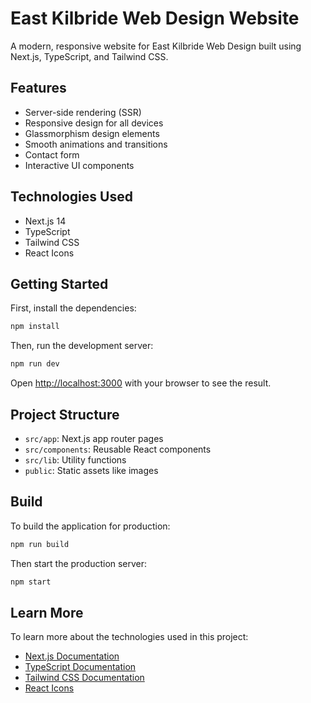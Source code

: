 # East Kilbride Web Design Website

A modern, responsive website for East Kilbride Web Design built using Next.js, TypeScript, and Tailwind CSS.

## Features

- Server-side rendering (SSR)
- Responsive design for all devices
- Glassmorphism design elements
- Smooth animations and transitions
- Contact form
- Interactive UI components

## Technologies Used

- Next.js 14
- TypeScript
- Tailwind CSS
- React Icons

## Getting Started

First, install the dependencies:

```bash
npm install
```

Then, run the development server:

```bash
npm run dev
```

Open [http://localhost:3000](http://localhost:3000) with your browser to see the result.

## Project Structure

- `src/app`: Next.js app router pages
- `src/components`: Reusable React components
- `src/lib`: Utility functions
- `public`: Static assets like images

## Build

To build the application for production:

```bash
npm run build
```

Then start the production server:

```bash
npm start
```

## Learn More

To learn more about the technologies used in this project:

- [Next.js Documentation](https://nextjs.org/docs)
- [TypeScript Documentation](https://www.typescriptlang.org/docs/)
- [Tailwind CSS Documentation](https://tailwindcss.com/docs)
- [React Icons](https://react-icons.github.io/react-icons/) 